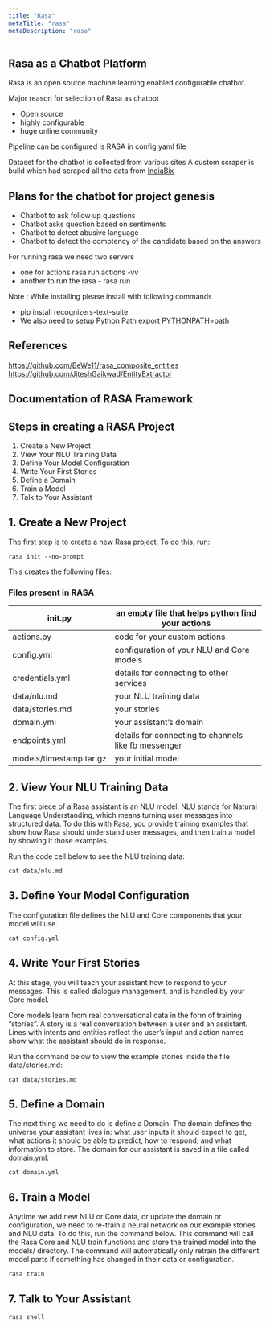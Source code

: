 ```yaml
---
title: "Rasa"
metaTitle: "rasa"
metaDescription: "rasa"
---
```


## Rasa as a Chatbot Platform

Rasa is an open source machine learning enabled configurable chatbot.

Major reason for selection of Rasa as chatbot

- Open source
- highly configurable
- huge online community

Pipeline can be configured is RASA in config.yaml file

Dataset for the chatbot is collected from various sites
A custom scraper is build which had scraped all the data from [IndiaBix](https://www.indiabix.com)

## Plans for the chatbot for project genesis

- Chatbot to ask follow up questions
- Chatbot asks question based on sentiments
- Chatbot to detect abusive language
- Chatbot to detect the comptency of the candidate based on the answers

For running rasa
we need two servers

- one for actions rasa run actions -vv
- another to run the rasa - rasa run

Note : While installing please install with following commands

- pip install recognizers-text-suite
- We also need to setup Python Path
  export PYTHONPATH=path

## References

https://github.com/BeWe11/rasa_composite_entities
https://github.com/JiteshGaikwad/EntityExtractor

## Documentation of RASA Framework

## Steps in creating a RASA Project

1. Create a New Project
2. View Your NLU Training Data
3. Define Your Model Configuration
4. Write Your First Stories
5. Define a Domain
6. Train a Model
7. Talk to Your Assistant

## 1. Create a New Project

The first step is to create a new Rasa project. To do this, run:

`rasa init --no-prompt`

This creates the following files:

### Files present in RASA

| **init**.py             | an empty file that helps python find your actions    |
| ----------------------- | ---------------------------------------------------- |
| actions.py              | code for your custom actions                         |
| config.yml              | configuration of your NLU and Core models            |
| credentials.yml         | details for connecting to other services             |
| data/nlu.md             | your NLU training data                               |
| data/stories.md         | your stories                                         |
| domain.yml              | your assistant’s domain                              |
| endpoints.yml           | details for connecting to channels like fb messenger |
| models/timestamp.tar.gz | your initial model                                   |

## 2. View Your NLU Training Data

The first piece of a Rasa assistant is an NLU model. NLU stands for Natural Language Understanding, which means turning user messages into structured data. To do this with Rasa, you provide training examples that show how Rasa should understand user messages, and then train a model by showing it those examples.

Run the code cell below to see the NLU training data:

`cat data/nlu.md`

## 3. Define Your Model Configuration

The configuration file defines the NLU and Core components that your model will use.

`cat config.yml`

## 4. Write Your First Stories

At this stage, you will teach your assistant how to respond to your messages. This is called dialogue management, and is handled by your Core model.

Core models learn from real conversational data in the form of training “stories”. A story is a real conversation between a user and an assistant. Lines with intents and entities reflect the user’s input and action names show what the assistant should do in response.

Run the command below to view the example stories inside the file data/stories.md:

`cat data/stories.md`

## 5. Define a Domain

The next thing we need to do is define a Domain. The domain defines the universe your assistant lives in: what user inputs it should expect to get, what actions it should be able to predict, how to respond, and what information to store. The domain for our assistant is saved in a file called domain.yml:

`cat domain.yml`

## 6. Train a Model

Anytime we add new NLU or Core data, or update the domain or configuration, we need to re-train a neural network on our example stories and NLU data. To do this, run the command below. This command will call the Rasa Core and NLU train functions and store the trained model into the models/ directory. The command will automatically only retrain the different model parts if something has changed in their data or configuration.

`rasa train`

## 7. Talk to Your Assistant

`rasa shell`
